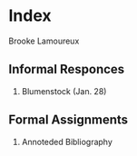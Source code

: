# Index

Brooke Lamoureux

## Informal Responces

1. Blumenstock (Jan. 28)

## Formal Assignments 

1. Annoteded Bibliography
